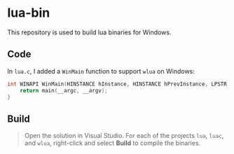 # lua-bin

This repository is used to build lua binaries for Windows.

## Code

In `lua.c`, I added a `WinMain` function to support `wlua` on Windows:

```C
int WINAPI WinMain(HINSTANCE hInstance, HINSTANCE hPrevInstance, LPSTR lpCmdLine, int nCmdShow) {
	return main(__argc, __argv);
}
```

## Build

> Open the solution in Visual Studio. 
> For each of the projects `lua`, `luac`, and `wlua`, right-click and select **Build** to compile the binaries.
